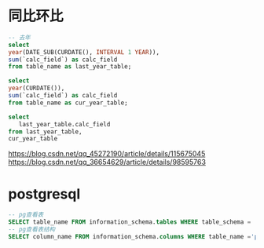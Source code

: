 # 同比环比


```sql
-- 去年
select
year(DATE_SUB(CURDATE(), INTERVAL 1 YEAR)),
sum(`calc_field`) as calc_field
from table_name as last_year_table;

select
year(CURDATE()),
sum(`calc_field`) as calc_field
from table_name as cur_year_table;

select
   last_year_table.calc_field
from last_year_table,
cur_year_table
```


https://blog.csdn.net/qq_45272190/article/details/115675045
https://blog.csdn.net/qq_36654629/article/details/98595763


# postgresql

```sql
-- pg查看表
SELECT table_name FROM information_schema.tables WHERE table_schema = 'public';
-- pg查看表结构
SELECT column_name FROM information_schema.columns WHERE table_name ='point_logs';
```
